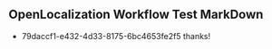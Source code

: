 ## OpenLocalization Workflow Test MarkDown
* 79daccf1-e432-4d33-8175-6bc4653fe2f5 thanks!

<!--HONumber=Aug16_HO3-->


